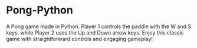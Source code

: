 # Pong-Python
A Pong game made in Python. Player 1 controls the paddle with the W and S keys, while Player 2 uses the Up and Down arrow keys. Enjoy this classic game with straightforward controls and engaging gameplay!
